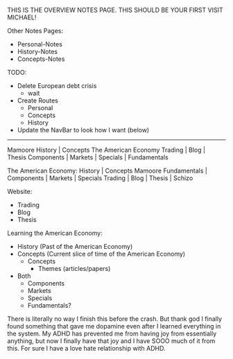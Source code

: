 THIS IS THE OVERVIEW NOTES PAGE. THIS SHOULD BE YOUR FIRST VISIT MICHAEL!

Other Notes Pages:
- Personal-Notes
- History-Notes
- Concepts-Notes

TODO:
- Delete European debt crisis
  - wait
- Create Routes 
  - Personal
  - Concepts
  - History
- Update the NavBar to look how I want (below)

-----------------------------------------------------------------

Mamoore                                                             History | Concepts The American Economy
Trading | Blog | Thesis                                      Components | Markets | Specials | Fundamentals


The American Economy: History | Concepts                                                            Mamoore
Fundamentals | Components | Markets | Specials                             Trading | Blog | Thesis | Schizo


Website: 
- Trading
- Blog
- Thesis

Learning the American Economy: 
- History (Past of the American Economy)
- Concepts (Current slice of time of the American Economy)
  - Concepts
    - Themes (articles/papers)
- Both
  - Components
  - Markets
  - Specials
  - Fundamentals?

There is literally no way I finish this before the crash. But thank god I finally found something that gave me dopamine even after I learned everything in the system. My ADHD has prevented me from having joy from essentially anything, but now I finally have that joy and I have SOOO much of it from this. For sure I have a love hate relationship with ADHD.